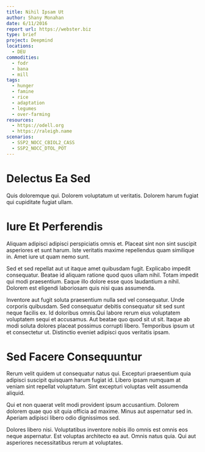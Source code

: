 ```yaml
---
title: Nihil Ipsam Ut
author: Shany Monahan
date: 6/11/2016
report url: https://webster.biz
type: brief
project: Deepmind
locations:
  - DEU
commodities:
  - fodr
  - bana
  - mill
tags:
  - hunger
  - famine
  - rice
  - adaptation
  - legumes
  - over-farming
resources:
  - https://odell.org
  - https://raleigh.name
scenarios:
  - SSP2_NOCC_CBIOL2_CASS
  - SSP2_NOCC_DTOL_POT
---
```

# Delectus Ea Sed
Quis doloremque qui. Dolorem voluptatum ut veritatis. Dolorem harum fugiat qui cupiditate fugiat ullam.

# Iure Et Perferendis
Aliquam adipisci adipisci perspiciatis omnis et. Placeat sint non sint suscipit asperiores et sunt harum. Iste veritatis maxime repellendus quam similique in. Amet iure ut quam nemo sunt.
 Sed et sed repellat aut ut itaque amet quibusdam fugit. Explicabo impedit consequatur. Beatae id aliquam ratione quod quos ullam nihil. Totam impedit qui modi praesentium. Eaque illo dolore esse quos laudantium a nihil. Dolorem est eligendi laboriosam quis nisi quas assumenda.
 Inventore aut fugit soluta praesentium nulla sed vel consequatur. Unde corporis quibusdam. Sed consequatur debitis consequatur sit sed sunt neque facilis ex. Id doloribus omnis.Qui labore rerum eius voluptatem voluptatem sequi et accusamus. Aut beatae quo quod sit ut sit. Itaque ab modi soluta dolores placeat possimus corrupti libero. Temporibus ipsum ut et consectetur ut. Distinctio eveniet adipisci quos veritatis ipsam.

# Sed Facere Consequuntur
Rerum velit quidem ut consequatur natus qui. Excepturi praesentium quia adipisci suscipit quisquam harum fugiat id. Libero ipsam numquam at veniam sint repellat voluptatum. Sint excepturi voluptas velit assumenda aliquid.
 Qui et non quaerat velit modi provident ipsum accusantium. Dolorem dolorem quae quo sit quia officia ad maxime. Minus aut aspernatur sed in. Aperiam adipisci libero odio dignissimos sed.
 Dolores libero nisi. Voluptatibus inventore nobis illo omnis est omnis eos neque aspernatur. Est voluptas architecto ea aut. Omnis natus quia. Qui aut asperiores necessitatibus rerum at voluptates.
